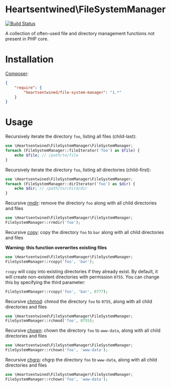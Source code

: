 # Heartsentwined\FileSystemManager

[![Build Status](https://secure.travis-ci.org/heartsentwined/file-system-manager.png)](http://travis-ci.org/heartsentwined/file-system-manager)

A collection of often-used file and directory management functions not present in PHP core.

# Installation

[Composer](http://getcomposer.org/):

```json
{
    "require": {
        "heartsentwined/file-system-manager": "1.*"
    }
}
```

# Usage

Recursively iterate the directory `foo`, listing all files (child-last):

```php
use \Heartsentwined\FileSystemManager\FileSystemManager;
foreach (FileSystemManager::fileIterator('foo') as $file) {
    echo $file; // /path/to/file
}
```

Recursively iterate the directory `foo`, listing all directories (child-first):

```php
use \Heartsentwined\FileSystemManager\FileSystemManager;
foreach (FileSystemManager::dirIterator('foo') as $dir) {
    echo $dir; // /path/to/child/dir
}
```

Recursive [rmdir](http://php.net/manual/en/function.rmdir.php): remove the directory `foo` along with all child directories and files

```php
use \Heartsentwined\FileSystemManager\FileSystemManager;
FileSystemManager::rrmdir('foo');
```

Recursive [copy](http://php.net/manual/en/function.copy.php): copy the directory `foo` to `bar` along with all child directories and files

**Warning: this function overwrites existing files**

```php
use \Heartsentwined\FileSystemManager\FileSystemManager;
FileSystemManager::rcopy('foo', 'bar');
```

`rcopy` will copy into existing directories if they already exist. By default, it will create non-existent directories with permission `0755`. You can change this by specifying the third parameter:

```php
FileSystemManager::rcopy('foo', 'bar', 0777);
```

Recursive [chmod](http://php.net/manual/en/function.chmod.php): chmod the directory `foo` to `0755`, along with all child directories and files

```php
use \Heartsentwined\FileSystemManager\FileSystemManager;
FileSystemManager::rchmod('foo', 0755);
```

Recursive [chown](http://php.net/manual/en/function.chown.php): chown the directory `foo` to `www-data`, along with all child directories and files

```php
use \Heartsentwined\FileSystemManager\FileSystemManager;
FileSystemManager::rchown('foo', 'www-data');
```

Recursive [chgrp](http://php.net/manual/en/function.chgrp.php): chgrp the directory `foo` to `www-data`, along with all child directories and files

```php
use \Heartsentwined\FileSystemManager\FileSystemManager;
FileSystemManager::rchown('foo', 'www-data');
```
